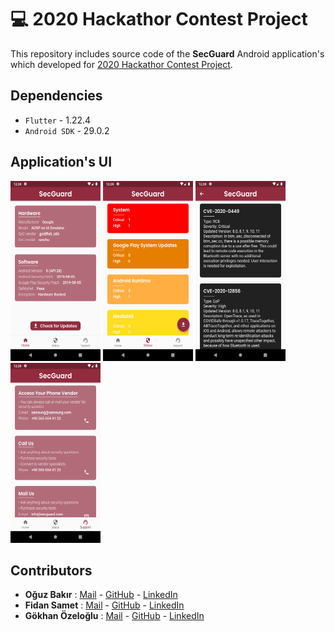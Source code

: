 # :computer: 2020 Hackathor Contest Project
 
This repository includes source code of the **SecGuard** Android application's which developed for [2020 Hackathor Contest Project](https://www.hackathor.net/).

## Dependencies 

- `Flutter` - 1.22.4
- `Android SDK` - 29.0.2

## Application's UI 
<img src="screenshots/home.png" width=144 height=288/>
<img src="screenshots/status.png" width=144 height=288/>
<img src="screenshots/status_details.png" width=144 height=288/>
<img src="screenshots/support.png" width=144 height=288/>

## Contributors

- **Oğuz Bakır** : [Mail](mailto:oguz298@hacettepe.edu.tr) - [GitHub](https://github.com/oguzbakir) - [LinkedIn](https://www.linkedin.com/in/oguzbakir/)
- **Fidan Samet** : [Mail](mailto:fidansamet@hacettepe.edu.tr) - [GitHub](https://github.com/fidansamet) - [LinkedIn](https://tr.linkedin.com/in/fidansamet) 
- **Gökhan Özeloğlu** : [Mail](mailto:gozeloglu@gmail.com) - [GitHub](https://github.com/gozeloglu) - [LinkedIn](https://www.linkedin.com/in/gokhanozeloglu/)
